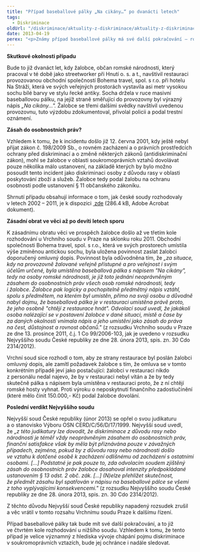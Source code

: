 ```yaml
---
title: "Případ baseballové pálky „Na cikány…“ po dvanácti letech"
tags:
  - Diskriminace
oldUrl: "/diskriminace/aktuality-z-diskriminace/aktuality-z-diskriminace-2013/pripad-baseballove-palky-na-cikany-po-dvanacti-letech/"
date: 2013-04-19
perex: "<p>Známy případ baseballové pálky má své další pokračování – rozsudkem Nejvyššího soudu České republiky ze dne  28. února 2013, spis. zn. 30 Cdo 2314/2012, se věc vrací k dalšímu řízení. </p>"
---
```


<!-- imported from the old website -->

<p><strong>Skutkové okolnosti případu</strong></p><p class="align-blok">Bude to již dvanáct let, kdy žalobce, občan romské národnosti, který pracoval v té době jako streetworker při Hnutí o. s. a t., navštívil restauraci provozovanou obchodní společností Bohema travel, spol. s r.o. při hotelu Na Stráži, která ve svých veřejných prostorách vystavila asi metr vysokou sochu bílé barvy ve stylu řecké antiky. Socha držela v ruce masivní baseballovou pálku, na jejíž straně směřující do provozovny byl výrazný nápis <em>„Na cikány...&quot;.</em> Žalobce se třemi dalšími svědky navštívil uvedenou provozovnu, tuto výzdobu zdokumentoval, přivolal policii a podal trestní oznámení.</p><p><strong>Zásah do osobnostních práv?</strong></p><p class="align-blok">Vzhledem k tomu, že k incidentu došlo již 12. června 2001, kdy ještě nebyl přijat zákon č. 198/2009 Sb., o rovném zacházení a o právních prostředcích ochrany před diskriminací a o změně některých zákonů (antidiskriminační zákon), mohl se žalobce v oblasti soukromoprávních vztahů dovolávat pouze několika málo ustanovení, na základě kterých by bylo možno posoudit tento incident jako diskriminaci osoby z důvodu rasy v oblasti poskytování zboží a služeb. Žalobce tedy podal žalobu na ochranu osobnosti podle ustanovení § 11 občanského zákoníku. </p><p class="align-blok">Shrnutí případu obsahují informace o tom, jak české soudy rozhodovaly v letech 2002 – 2011, je k dispozici <a title="Otevření do nového okna" href="/uploads-import/DISKRIMINACE/aktuality/Shrnuti_pripadu_Baseballova_palka.pdf" target="_blank"> zde</a> (286.4 kB, Adobe Acrobat dokument).<a name="_GoBack"></a></p><p><strong>Zásadní obrat ve věci až po devíti letech sporu</strong></p><p class="align-blok">K zásadnímu obratu věci ve prospěch žalobce došlo až ve třetím kole rozhodování u Vrchního soudu v Praze na sklonku roku 2011. Obchodní společnosti Bohema travel, spol. s r.o., která ve svých prostorech umístila výše zmíněnou antickou sochu, byla uložena povinnost zaslat žalobci doporučený omluvný dopis. Povinnost byla odůvodněna tím, že <em>„za situace, kdy na provozovně žalované veřejně přístupné a pro veřejnost i svým účelům určené, byla umístěna baseballová pálka s nápisem &quot;Na cikány&quot;, tedy na osoby romské národnosti, je již toto jednání neoprávněným zásahem do osobnostních práv všech osob romské národnosti, tedy i žalobce. Žalobce pak logicky a pochopitelně předmětný nápis vztáhl, spolu s předmětem, na kterém byl umístěn, přímo na svoji osobu a důvodně nabyl dojmu, že baseballová pálka je v restauraci umístěna právě proto, že jeho osobně &quot;chtějí z restaurace hnát&quot;. Odvolací soud uvedl, že jakákoli osoba nalézající se v postavení žalobce v dané situaci, místě a čase by za daných okolností vnímala nápis a jeho umístění jako zásah do práva na čest, důstojnost a rovnost občanů.&quot;</em> (z rozsudku Vrchního soudu v Praze ze dne 13. prosince 2011, č.j. 1 Co 99/2006-103, jak je uvedeno v rozsudku Nejvyššího soudu České republiky ze dne 28. února 2013, spis. zn. 30 Cdo 2314/2012).</p><p class="align-blok">Vrchní soud sice rozhodl o tom, aby ze strany restaurace byl poslán žalobci omluvný dopis, ale zamítl požadavek žalobce s tím, že omluva se v tomto konkrétním případě jeví jako postačující: žalobci v restauraci nikdo z personálu nedal najevo, že by v restauraci nebyl vítán a že by tedy skutečně pálka s nápisem byla umístěna v restauraci proto, že z ní chtějí romské hosty vyhnat. Proti výroku o neposkytnutí finančního zadostiučinění (které mělo činit 150.000,- Kč) podal žalobce dovolání.</p><p><strong>Poslední verdikt Nejvyššího soudu</strong></p><p class="align-blok">Nejvyšší soud České republiky (únor 2013) se opřel o svou judikaturu a o stanovisko Výboru OSN CERD/C/56/D/17/1999. Nejvyšší soud uvedl, že <em>„z této judikatury lze dovodit, že diskriminace z důvodu rasy nebo národnosti je téměř vždy neoprávněným zásahem do osobnostních práv, finanční satisfakce však by měla být přiznávána pouze v závažných případech, zejména, pokud by z důvodu rasy nebo národnosti došlo ve vztahu k dotčené osobě k zacházení odlišnému od zacházení s ostatními osobami. […] Podstatné je pak pouze to, zda odvolacím soudem zjištěný zásah do osobnostních práv žalobce dosahoval intenzity předpokládané ustanovením § 13 odst. 2 obč. zák. […] (N)elze přehlížet skutečnost, že předmět zásahu byl spatřován v nápisu na baseballové pálce se všemi z toho vyplývajícími konsekvencemi.&quot;</em> (z rozsudku Nejvyššího soudu České republiky ze dne 28. února 2013, spis. zn. 30 Cdo 2314/2012). </p><p class="align-blok">Z těchto důvodu Nejvyšší soud České republiky napadený rozsudek zrušil a věc vrátil v tomto rozsahu Vrchnímu soudu Praze k dalšímu řízení. </p><p class="align-blok">Případ baseballové pálky tak bude mít své další pokračování, a to již ve čtvrtém kole rozhodování u nižšího soudu. Vzhledem k tomu, že tento případ je velice významný z hlediska vývoje chápání pojmu diskriminace v soukromoprávních vztazích, bude jej ochránce i nadále sledovat. </p>
